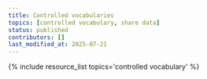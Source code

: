 ```yaml
---
title: Controlled vocabularies
topics: [controlled vocabulary, share data]
status: published
contributors: []
last_modified_at: 2025-07-21
---
```


{% include resource_list topics='controlled vocabulary' %}
